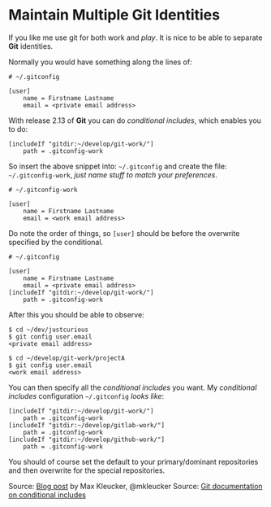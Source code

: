 # Maintain Multiple Git Identities

If you like me use git for both work and _play_. It is nice to be able to separate **Git** identities.

Normally you would have something along the lines of:

```
# ~/.gitconfig

[user]
    name = Firstname Lastname
    email = <private email address>
```

With release 2.13 of **Git** you can do _conditional includes_, which enables you to do:

```
[includeIf "gitdir:~/develop/git-work/"]
    path = .gitconfig-work
```

So insert the above snippet into: `~/.gitconfig` and create the file: `~/.gitconfig-work`, _just name stuff to match your preferences_.

```
# ~/.gitconfig-work

[user]
    name = Firstname Lastname
    email = <work email address>
```

Do note the order of things, so `[user]` should be before the overwrite specified by the conditional.

```
# ~/.gitconfig

[user]
    name = Firstname Lastname
    email = <private email address>
[includeIf "gitdir:~/develop/git-work/"]
    path = .gitconfig-work
```

After this you should be able to observe:

```
$ cd ~/dev/justcurious
$ git config user.email
<private email address>

$ cd ~/develop/git-work/projectA
$ git config user.email
<work email address>
```

You can then specify all the _conditional includes_ you want. My _conditional includes_ configuration `~/.gitconfig` _looks like_:

```
[includeIf "gitdir:~/develop/git-work/"]
    path = .gitconfig-work
[includeIf "gitdir:~/develop/gitlab-work/"]
    path = .gitconfig-work
[includeIf "gitdir:~/develop/github-work/"]
    path = .gitconfig-work
```

You should of course set the default to your primary/dominant repositories and then overwrite for the special repositories.

Source: [Blog post](https://dev.to/maxlmator/maintaining-different-git-identities) by Max Kleucker, @mkleucker
Source: [Git documentation on conditional includes](https://git-scm.com/docs/git-config#_conditional_includes)
